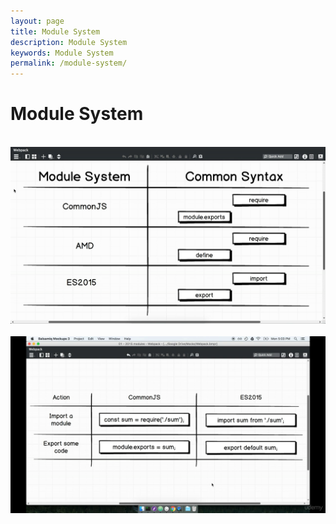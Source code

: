 ```yaml
---
layout: page
title: Module System
description: Module System
keywords: Module System
permalink: /module-system/
---
```


# Module System

<br/>

<div align="center">
    <img src="/img/module-system/module-system-01.png" alt="js module system">
</div>

<br/>

<div align="center">
    <img src="/img/module-system/module-system-02.png" alt="js module system">
</div>
